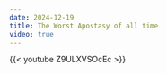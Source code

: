 ```yaml
---
date: 2024-12-19
title: The Worst Apostasy of all time
video: true
---
```



{{< youtube Z9ULXVSOcEc >}}
